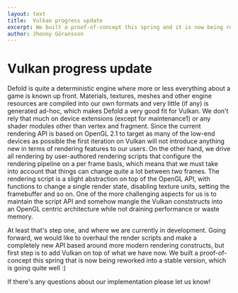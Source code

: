 ```yaml
---
layout: text
title:  Vulkan progress update
excerpt: We built a proof-of-concept this spring and it is now being reworked into a stable version
author: Jhonny Göransson
---
```


# Vulkan progress update

Defold is quite a deterministic engine where more or less everything about a game is known up front. Materials, textures, meshes and other engine resources are compiled into our own formats and very little (if any) is generated ad-hoc, which makes Defold a very good fit for Vulkan. We don't rely that much on device extensions (except for maintenance1) or any shader modules other than vertex and fragment. Since the current rendering API is based on OpenGL 2.1 to target as many of the low-end devices as possible the first iteration on Vulkan will not introduce anything new in terms of rendering features to our users. On the other hand, we drive all rendering by user-authored rendering scripts that configure the rendering pipeline on a per frame basis, which means that we must take into account that things can change quite a lot between two frames. The rendering script is a slight abstraction on top of the OpenGL API, with functions to change a single render state, disabling texture units, setting the framebuffer and so on. One of the more challenging aspects for us is to maintain the script API and somehow mangle the Vulkan conststructs into an OpenGL centric architecture while not draining performance or waste memory.

At least that's step one, and where we are currently in development. Going forward, we would like to overhaul the render scripts and make a completely new API based around more modern rendering constructs, but first step is to add Vulkan on top of what we have now. We built a proof-of-concept this spring that is now being reworked into a stable version, which is going quite well :)

If there's any questions about our implementation please let us know!

